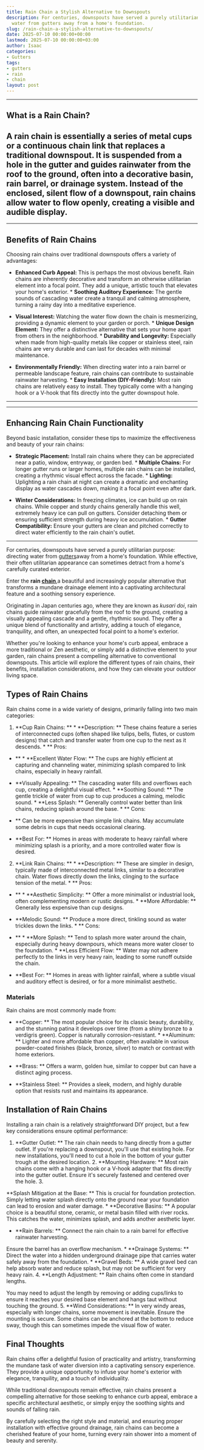 ```yaml
---
title: Rain Chain a Stylish Alternative to Downspouts
description: For centuries, downspouts have served a purely utilitarian purpose directing
  water from gutters away from a home's foundation.
slug: /rain-chain-a-stylish-alternative-to-downspouts/
date: 2025-07-10 00:00:00+00:00
lastmod: 2025-07-10 00:00:00+03:00
author: Isaac
categories:
- Gutters
tags:
- gutters
- rain
- chain
layout: post
---
```

---

## What is a Rain Chain?
A rain chain is essentially a series of metal cups or a continuous chain link that replaces a traditional downspout. It is suspended from a hole in the gutter and guides rainwater from the roof to the ground, often into a decorative basin, rain barrel, or drainage system. Instead of the enclosed, silent flow of a downspout, rain chains allow water to flow openly, creating a visible and audible display.
---
---

## Benefits of Rain Chains
Choosing rain chains over traditional downspouts offers a variety of advantages:

* **Enhanced Curb Appeal:** This is perhaps the most obvious benefit. Rain chains are inherently decorative and transform an otherwise utilitarian element into a focal point. They add a unique, artistic touch that elevates your home's exterior. * **Soothing Auditory Experience:** The gentle sounds of cascading water create a tranquil and calming atmosphere, turning a rainy day into a meditative experience.

* **Visual Interest:** Watching the water flow down the chain is mesmerizing, providing a dynamic element to your garden or porch. * **Unique Design Element:** They offer a distinctive alternative that sets your home apart from others in the neighborhood. * **Durability and Longevity:** Especially when made from high-quality metals like copper or stainless steel, rain chains are very durable and can last for decades with minimal maintenance.

* **Environmentally Friendly:** When directing water into a rain barrel or permeable landscape feature, rain chains can contribute to sustainable rainwater harvesting. * **Easy Installation (DIY-Friendly):** Most rain chains are relatively easy to install. They typically come with a hanging hook or a V-hook that fits directly into the gutter downspout hole.
---
---

## Enhancing Rain Chain Functionality
Beyond basic installation, consider these tips to maximize the effectiveness and beauty of your rain chains:

* **Strategic Placement:** Install rain chains where they can be appreciated  near a patio, window, entryway, or garden bed. * **Multiple Chains:** For longer gutter runs or larger homes, multiple rain chains can be installed, creating a rhythmic visual effect across the facade. * **Lighting:** Uplighting a rain chain at night can create a dramatic and enchanting display as water cascades down, making it a focal point even after dark.

* **Winter Considerations:** In freezing climates, ice can build up on rain chains. While copper and sturdy chains generally handle this well, extremely heavy ice can pull on gutters. Consider detaching them or ensuring sufficient strength during heavy ice accumulation. * **Gutter Compatibility:** Ensure your gutters are clean and pitched correctly to direct water efficiently to the rain chain's outlet.
---

For centuries, downspouts have served a purely utilitarian purpose: directing water from [gutters](https://pestpolicy.com/how-to-install-rain-gutters/)away from a home's foundation. While effective, their often utilitarian appearance can sometimes detract from a home's carefully curated exterior.

Enter the **rain [chain](https://pestpolicy.com/what-is-a-rain-chain/)**,a beautiful and increasingly popular alternative that transforms a mundane drainage element into a captivating architectural feature and a soothing sensory experience.

Originating in Japan centuries ago, where they are known as *kusari doi*, rain chains guide rainwater gracefully from the roof to the ground, creating a visually appealing cascade and a gentle, rhythmic sound. They offer a unique blend of functionality and artistry, adding a touch of elegance, tranquility, and often, an unexpected focal point to a home's exterior.

Whether you're looking to enhance your home's curb appeal, embrace a more traditional or Zen aesthetic, or simply add a distinctive element to your garden, rain chains present a compelling alternative to conventional downspouts. This article will explore the different types of rain chains, their benefits, installation considerations, and how they can elevate your outdoor living space.

##  Types of Rain Chains

Rain chains come in a wide variety of designs, primarily falling into two main categories:

1. **Cup Rain Chains: ** * **Description: ** These chains feature a series of interconnected cups (often shaped like tulips, bells, flutes, or custom designs) that catch and transfer water from one cup to the next as it descends. * **
Pros:

- ** * **Excellent Water Flow: ** The cups are highly efficient at capturing and channeling water, minimizing splash compared to link chains, especially in heavy rainfall.

* **Visually Appealing: ** The cascading water fills and overflows each cup, creating a delightful visual effect. * **Soothing Sound: ** The gentle trickle of water from cup to cup produces a calming, melodic sound. * **Less Splash: ** Generally control water better than link chains, reducing splash around the base. * **
Cons:

- ** Can be more expensive than simple link chains. May accumulate some debris in cups that needs occasional clearing.

* **Best For: ** Homes in areas with moderate to heavy rainfall where minimizing splash is a priority, and a more controlled water flow is desired.

2. **Link Rain Chains: ** * **Description: ** These are simpler in design, typically made of interconnected metal links, similar to a decorative chain. Water flows directly down the links, clinging to the surface tension of the metal. * **
Pros:

- ** * **Aesthetic Simplicity: ** Offer a more minimalist or industrial look, often complementing modern or rustic designs. * **More Affordable: ** Generally less expensive than cup designs.

* **Melodic Sound: ** Produce a more direct, tinkling sound as water trickles down the links. * **
Cons:

- ** * **More Splash: ** Tend to splash more water around the chain, especially during heavy downpours, which means more water closer to the foundation. * **Less Efficient Flow: ** Water may not adhere perfectly to the links in very heavy rain, leading to some runoff outside the chain.

* **Best For: ** Homes in areas with lighter rainfall, where a subtle visual and auditory effect is desired, or for a more minimalist aesthetic.

###  Materials

Rain chains are most commonly made from:

* **Copper: ** The most popular choice for its classic beauty, durability, and the stunning patina it develops over time (from a shiny bronze to a verdigris green). Copper is naturally corrosion-resistant. * **Aluminum: ** Lighter and more affordable than copper, often available in various powder-coated finishes (black, bronze, silver) to match or contrast with home exteriors.

* **Brass: ** Offers a warm, golden hue, similar to copper but can have a distinct aging process.

* **Stainless Steel: ** Provides a sleek, modern, and highly durable option that resists rust and maintains its appearance.

##  Installation of Rain Chains

Installing a rain chain is a relatively straightforward DIY project, but a few key considerations ensure optimal performance:

1. **Gutter Outlet: ** The rain chain needs to hang directly from a gutter outlet. If you're replacing a downspout, you'll use that existing hole. For new installations, you'll need to cut a hole in the bottom of your gutter trough at the desired location. 2. **Mounting Hardware: ** Most rain chains come with a hanging hook or a V-hook adapter that fits directly into the gutter outlet. Ensure it's securely fastened and centered over the hole. 3.

**Splash Mitigation at the Base: ** This is crucial for foundation protection. Simply letting water splash directly onto the ground near your foundation can lead to erosion and water damage. * **Decorative Basins: ** A popular choice is a beautiful stone, ceramic, or metal basin filled with river rocks. This catches the water, minimizes splash, and adds another aesthetic layer.

* **Rain Barrels: ** Connect the rain chain to a rain barrel for effective rainwater harvesting.

Ensure the barrel has an overflow mechanism. * **Drainage Systems: ** Direct the water into a hidden underground drainage pipe that carries water safely away from the foundation. * **Gravel Beds: ** A wide gravel bed can help absorb water and reduce splash, but may not be sufficient for very heavy rain. 4. **Length Adjustment: ** Rain chains often come in standard lengths.

You may need to adjust the length by removing or adding cups/links to ensure it reaches your desired base element and hangs taut without touching the ground. 5. **Wind Considerations: ** In very windy areas, especially with longer chains, some movement is inevitable. Ensure the mounting is secure. Some chains can be anchored at the bottom to reduce sway, though this can sometimes impede the visual flow of water.

##  Final Thoughts

Rain chains offer a delightful fusion of practicality and artistry, transforming the mundane task of water diversion into a captivating sensory experience. They provide a unique opportunity to infuse your home's exterior with elegance, tranquility, and a touch of individuality.

While traditional downspouts remain effective, rain chains present a compelling alternative for those seeking to enhance curb appeal, embrace a specific architectural aesthetic, or simply enjoy the soothing sights and sounds of falling rain.

By carefully selecting the right style and material, and ensuring proper installation with effective ground drainage, rain chains can become a cherished feature of your home, turning every rain shower into a moment of beauty and serenity.
